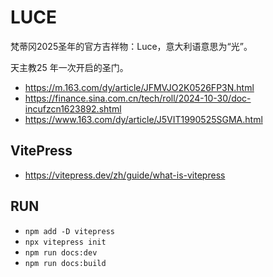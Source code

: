 # LUCE

梵蒂冈2025圣年的官方吉祥物：Luce，意大利语意思为“光”。

天主教25 年一次开启的圣门。

- https://m.163.com/dy/article/JFMVJO2K0526FP3N.html
- https://finance.sina.com.cn/tech/roll/2024-10-30/doc-incufzcn1623892.shtml
- https://www.163.com/dy/article/J5VIT1990525SGMA.html

## VitePress

- https://vitepress.dev/zh/guide/what-is-vitepress

## RUN

- `npm add -D vitepress`
- `npx vitepress init`
- `npm run docs:dev`
- `npm run docs:build`
